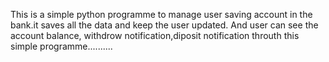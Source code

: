 This is a simple python programme to manage user saving account in the bank.it saves all the data and keep the user updated. And user can see the account balance, withdrow notification,diposit notification throuth this simple programme..........
